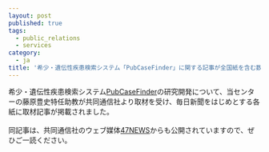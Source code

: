```yaml
---
layout: post
published: true
tags:
  - public_relations
  - services
category:
  - ja
title: '希少・遺伝性疾患検索システム「PubCaseFinder」に関する記事が全国紙を含む数紙に掲載されました'
---
```

希少・遺伝性疾患検索システム[PubCaseFinder](https://pubcasefinder.dbcls.jp/)の研究開発について、当センターの藤原豊史特任助教が共同通信社より取材を受け、毎日新聞をはじめとする各紙に取材記事が掲載されました。   
<br />
同記事は、共同通信社のウェブ媒体[47NEWS](https://www.47news.jp/medical/shinseiki/4142111.html)からも公開されていますので、ぜひご一読ください。
